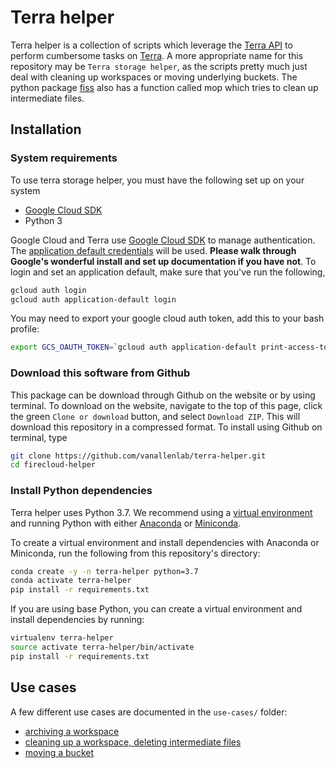 # Terra helper
Terra helper is a collection of scripts which leverage the [Terra API](https://api.firecloud.org) to perform cumbersome tasks on [Terra](https://app.terra.bio/#workspaces). A more appropriate name for this repository may be `Terra storage helper`, as the scripts pretty much just deal with cleaning up workspaces or moving underlying buckets. The python package [fiss](https://github.com/broadinstitute/fiss) also has a function called mop which tries to clean up intermediate files. 

## Installation

### System requirements
To use terra storage helper, you must have the following set up on your system
- [Google Cloud SDK](https://cloud.google.com/sdk/)
- Python 3

Google Cloud and Terra use [Google Cloud SDK](https://cloud.google.com/sdk/) to manage authentication. The [application default credentials](https://cloud.google.com/sdk/gcloud/reference/auth/application-default/login) will be used. **Please walk through Google's wonderful install and set up documentation if you have not**. To login and set an application default, make sure that you've run the following,
```bash
gcloud auth login
gcloud auth application-default login
```

You may need to export your google cloud auth token, add this to your bash profile:
```bash
export GCS_OAUTH_TOKEN=`gcloud auth application-default print-access-token`
```

### Download this software from Github
This package can be download through Github on the website or by using terminal. To download on the website, navigate to the top of this page, click the green `Clone or download` button, and select `Download ZIP`. This will download this repository in a compressed format. To install using Github on terminal, type 

```bash
git clone https://github.com/vanallenlab/terra-helper.git
cd firecloud-helper
```

### Install Python dependencies
Terra helper uses Python 3.7. We recommend using a [virtual environment](https://docs.python.org/3/tutorial/venv.html) and running Python with either [Anaconda](https://www.anaconda.com/download/) or  [Miniconda](https://conda.io/miniconda.html). 

To create a virtual environment and install dependencies with Anaconda or Miniconda, run the following from this repository's directory:
```bash
conda create -y -n terra-helper python=3.7
conda activate terra-helper
pip install -r requirements.txt
```

If you are using base Python, you can create a virtual environment and install dependencies by running:
```bash
virtualenv terra-helper
source activate terra-helper/bin/activate
pip install -r requirements.txt
```

## Use cases
A few different use cases are documented in the `use-cases/` folder:
- [archiving a workspace](use-cases/archiving-a-workspace.md)
- [cleaning up a workspace, deleting intermediate files](use-cases/cleaning-up-a-workspace.md)
- [moving a bucket](use-cases/moving-a-bucket.md)
